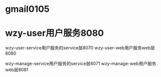 # gmail0105

# wzy-user用户服务8080

wzy-user-service用户服务的service层8070
wzy-user-web用户服务web层8080

wzy-manage-service用户服务的service层8071
wzy-manage-web用户服务web层8081

